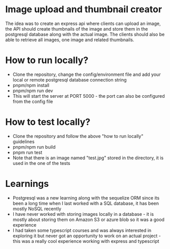 
# Image upload and thumbnail creator

The idea was to create an express api where clients can upload an image, the API should create thumbnails of the image and store them in the postgresql database along with the actual image. The clients should also be able to retrieve all images, one image and related thumbnails.


# How to run locally?
- Clone the repository, change the config/environment file and add your local or remote postgresql database connection string 
- pnpm/npm install
- pnpm/npm run dev
- This will start the server at PORT 5000 - the port can also be configured from the config file
# How to test locally?
- Clone the repository and follow the above "how to run locally" guidelines
- pnpm/npm run build
- pnpm run test
- Note that there is an image named "test.jpg" stored in the directory, it is used in the one of the tests

# Learnings
- Postgresql was a new learning along with the sequelize ORM since its been a long time when I last worked with a SQL database, it has been mostly NoSQL recently
- I have never worked with storing images locally in a database - it is mostly about storing them on Amazon S3 or azure blob so it was a good experience
- I had taken some typescript courses and was always interested in exploring it but never got an opportunity to work on an actual project - this was a really cool experience working with express and typescript  
